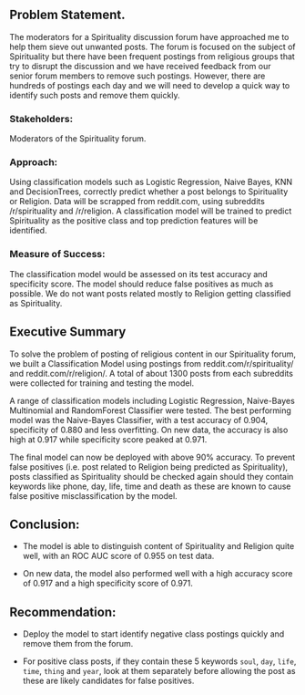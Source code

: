 ## Problem Statement.
The moderators for a Spirituality discussion forum have approached me to help them sieve out unwanted posts. The forum is focused on the subject of Spirituality but there have been frequent postings from religious groups that try to disrupt the discussion and we have received feedback from our senior forum members to remove such postings. However, there are hundreds of postings each day and we will need to develop a quick way to identify such posts and remove them quickly.

### Stakeholders:
Moderators of the Spirituality forum.

### Approach:
Using classification models such as Logistic Regression, Naive Bayes, KNN and DecisionTrees, correctly predict whether a post belongs to Spirituality or Religion. Data will be scrapped from reddit.com, using subreddits /r/spirituality and /r/religion. A classification model will be trained to predict Spirituality as the positive class and top prediction features will be identified.

### Measure of Success:
The classification model would be assessed on its test accuracy and specificity score. The model should reduce false positives as much as possible. We do not want posts related mostly to Religion getting classified as Spirituality.


## Executive Summary

To solve the problem of posting of religious content in our Spirituality forum, we built a Classification Model using postings from reddit.com/r/spirituality/ and reddit.com/r/religion/. A total of about 1300 posts from each subreddits were collected for training and testing the model.

A range of classification models including Logistic Regression, Naive-Bayes Multinomial and RandomForest Classifier were tested. The best performing model was the Naive-Bayes Classifier, with a test accuracy of 0.904, specificity of 0.880 and  less overfitting. On new data, the accuracy is also high at 0.917 while specificity score peaked at 0.971.

The final model can now be deployed with above 90% accuracy. To prevent false positives (i.e. post related to Religion being predicted as Spirituality), posts classified as Spirituality should be checked again should they contain keywords like phone, day, life, time and death as these are known to cause false positive misclassification by the model.


## Conclusion:

- The model is able to distinguish content of Spirituality and Religion quite well, with an ROC AUC score of 0.955 on test data.


- On new data, the model also performed well with a high accuracy score of 0.917 and a high specificity score of 0.971. 



## Recommendation:

- Deploy the model to start identify negative class postings quickly and remove them from the forum.


- For positive class posts, if they contain these 5 keywords `soul`, `day`, `life`, `time`, `thing` and `year`, look at them separately before allowing the post as these are likely candidates for false positives.